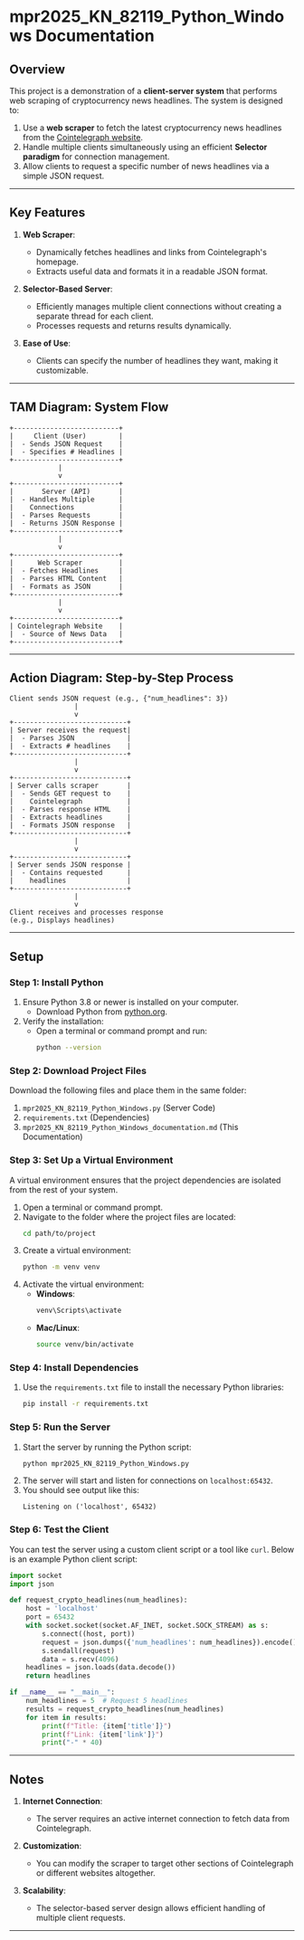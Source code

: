 
# mpr2025_KN_82119_Python_Windows Documentation

## Overview

This project is a demonstration of a **client-server system** that performs web scraping of cryptocurrency news headlines. The system is designed to:

1. Use a **web scraper** to fetch the latest cryptocurrency news headlines from the [Cointelegraph website](https://cointelegraph.com/).
2. Handle multiple clients simultaneously using an efficient **Selector paradigm** for connection management.
3. Allow clients to request a specific number of news headlines via a simple JSON request.

---

## Key Features

1. **Web Scraper**:
   - Dynamically fetches headlines and links from Cointelegraph's homepage.
   - Extracts useful data and formats it in a readable JSON format.

2. **Selector-Based Server**:
   - Efficiently manages multiple client connections without creating a separate thread for each client.
   - Processes requests and returns results dynamically.

3. **Ease of Use**:
   - Clients can specify the number of headlines they want, making it customizable.

---

## TAM Diagram: System Flow

```text
+--------------------------+
|     Client (User)        |
|  - Sends JSON Request    |
|  - Specifies # Headlines |
+--------------------------+
            |
            v
+--------------------------+
|       Server (API)       |
|  - Handles Multiple      |
|    Connections           |
|  - Parses Requests       |
|  - Returns JSON Response |
+--------------------------+
            |
            v
+--------------------------+
|      Web Scraper         |
|  - Fetches Headlines     |
|  - Parses HTML Content   |
|  - Formats as JSON       |
+--------------------------+
            |
            v
+--------------------------+
| Cointelegraph Website    |
|  - Source of News Data   |
+--------------------------+
```

---

## Action Diagram: Step-by-Step Process

```text
Client sends JSON request (e.g., {"num_headlines": 3})
                |
                v
+----------------------------+
| Server receives the request|
|  - Parses JSON             |
|  - Extracts # headlines    |
+----------------------------+
                |
                v
+----------------------------+
| Server calls scraper       |
|  - Sends GET request to    |
|    Cointelegraph           |
|  - Parses response HTML    |
|  - Extracts headlines      |
|  - Formats JSON response   |
+----------------------------+
                |
                v
+----------------------------+
| Server sends JSON response |
|  - Contains requested      |
|    headlines               |
+----------------------------+
                |
                v
Client receives and processes response
(e.g., Displays headlines)
```

---

## Setup

### Step 1: Install Python

1. Ensure Python 3.8 or newer is installed on your computer.
   - Download Python from [python.org](https://www.python.org/).
2. Verify the installation:
   - Open a terminal or command prompt and run:
     ```bash
     python --version
     ```

### Step 2: Download Project Files

Download the following files and place them in the same folder:
1. `mpr2025_KN_82119_Python_Windows.py` (Server Code)
2. `requirements.txt` (Dependencies)
3. `mpr2025_KN_82119_Python_Windows_documentation.md` (This Documentation)

### Step 3: Set Up a Virtual Environment

A virtual environment ensures that the project dependencies are isolated from the rest of your system.

1. Open a terminal or command prompt.
2. Navigate to the folder where the project files are located:
   ```bash
   cd path/to/project
   ```
3. Create a virtual environment:
   ```bash
   python -m venv venv
   ```
4. Activate the virtual environment:
   - **Windows**:
     ```bash
     venv\Scripts\activate
     ```
   - **Mac/Linux**:
     ```bash
     source venv/bin/activate
     ```

### Step 4: Install Dependencies

1. Use the `requirements.txt` file to install the necessary Python libraries:
   ```bash
   pip install -r requirements.txt
   ```

### Step 5: Run the Server

1. Start the server by running the Python script:
   ```bash
   python mpr2025_KN_82119_Python_Windows.py
   ```
2. The server will start and listen for connections on `localhost:65432`.
3. You should see output like this:
   ```
   Listening on ('localhost', 65432)
   ```

### Step 6: Test the Client

You can test the server using a custom client script or a tool like `curl`. Below is an example Python client script:

```python
import socket
import json

def request_crypto_headlines(num_headlines):
    host = 'localhost'
    port = 65432
    with socket.socket(socket.AF_INET, socket.SOCK_STREAM) as s:
        s.connect((host, port))
        request = json.dumps({'num_headlines': num_headlines}).encode()
        s.sendall(request)
        data = s.recv(4096)
    headlines = json.loads(data.decode())
    return headlines

if __name__ == "__main__":
    num_headlines = 5  # Request 5 headlines
    results = request_crypto_headlines(num_headlines)
    for item in results:
        print(f"Title: {item['title']}")
        print(f"Link: {item['link']}")
        print("-" * 40)
```

---

## Notes

1. **Internet Connection**:
   - The server requires an active internet connection to fetch data from Cointelegraph.

2. **Customization**:
   - You can modify the scraper to target other sections of Cointelegraph or different websites altogether.

3. **Scalability**:
   - The selector-based server design allows efficient handling of multiple client requests.

---

